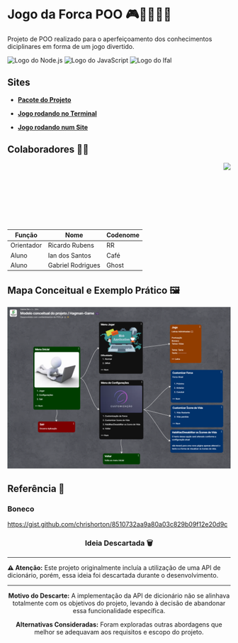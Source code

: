 # Jogo da Forca POO 🎮🧑🏻‍💻✨
Projeto de POO realizado para o aperfeiçoamento dos conhecimentos diciplinares em forma de um jogo divertido.

![Logo do Node.js](https://img.shields.io/badge/Node.js-2B8244?style=for-the-badge&logo=node.js&logoColor=white)
![Logo do JavaScript](https://img.shields.io/badge/JavaScript-323330?style=for-the-badge&logo=javascript&logoColor=F7DF1E)
<img src="https://www2.ifal.edu.br/acesso-a-sistemas/logo2.png/@@images/image.png" alt="Logo do Ifal" style="width:auto; height:28px;"/>

## Sites

- [**Pacote do Projeto**](https://github.com/IanSantosOS/hangman-package-poo)

- [**Jogo rodando no Terminal**](https://github.com/IanSantosOS/hangman-terminal)

- [**Jogo rodando num Site**](https://github.com/IanSantosOS/hangman-website)

## Colaboradores 🤝🏽
<img align="right" height="150px" src="https://media4.giphy.com/media/v1.Y2lk PTc5MGI3NjExd2VycTI3dzRyOWgxd2FvdzRlaHZyb2tpemU1ZHZnaDd0NWdscTBzNyZlcD12MV9pbnRlcm5hbF9naWZfYnlfaWQmY3Q9cw/utfeiHQ7CcpyRtXla6/giphy.gif">

| Função | Nome | Codenome |
|--------|------|----------|
| Orientador | Ricardo Rubens | RR |
| Aluno | Ian dos Santos | Café |
| Aluno | Gabriel Rodrigues | Ghost |

## Mapa Conceitual e Exemplo Prático 🖼️

![Mapa conceitual do Projeto](./mapa-conceitual.png)

## Referência 📌

### Boneco
https://gist.github.com/chrishorton/8510732aa9a80a03c829b09f12e20d9c

<div align="center">

### Ideia Descartada 🗑️

</div>

---

**⚠ Atenção:** Este projeto originalmente incluía a utilização de uma API de dicionário, porém, essa ideia foi descartada durante o desenvolvimento.

---

<div align="center">

**Motivo do Descarte:**
A implementação da API de dicionário não se alinhava totalmente com os objetivos do projeto, levando à decisão de abandonar essa funcionalidade específica.

**Alternativas Consideradas:**
Foram exploradas outras abordagens que melhor se adequavam aos requisitos e escopo do projeto.

</div>
